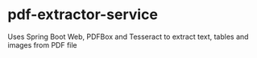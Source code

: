 # pdf-extractor-service
Uses Spring Boot Web, PDFBox and Tesseract to extract text, tables and images from PDF file
